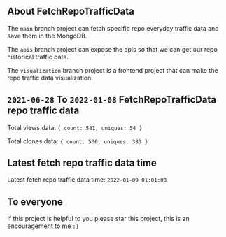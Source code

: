## About FetchRepoTrafficData

The `main` branch project can fetch specific repo everyday traffic data and save them in the MongoDB.

The `apis` branch project can expose the apis so that we can get our repo historical traffic data.

The `visualization` branch project is a frontend project that can make the repo traffic data visualization.

## `2021-06-28` To `2022-01-08` FetchRepoTrafficData repo traffic data

Total views data: `{ count: 581, uniques: 54 }`

Total clones data: `{ count: 506, uniques: 383 }`

## Latest fetch repo traffic data time

Latest fetch repo traffic data time: `2022-01-09 01:01:00`

## To everyone

If this project is helpful to you please star this project, this is an encouragement to me `:)`



